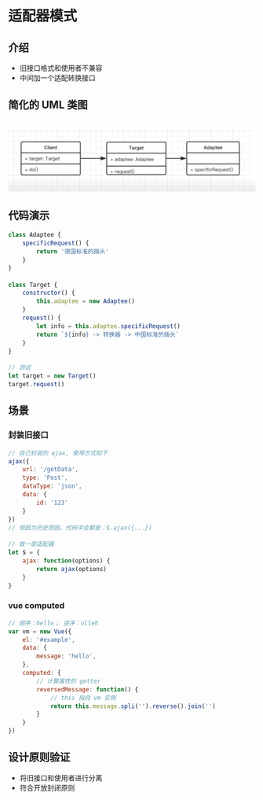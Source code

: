 # 适配器模式

## 介绍
- 旧接口格式和使用者不兼容
- 中间加一个适配转换接口

## 简化的 UML 类图
![适配器模式](./assets/adaptee.png)

## 代码演示
```javascript
class Adaptee {
    specificRequest() {
        return '德国标准的插头'
    }
}

class Target {
    constructor() {
        this.adaptee = new Adaptee()
    }
    request() {
        let info = this.adaptee.specificRequest()
        return `${info} -> 转换器 -> 中国标准的插头`
    }
}

// 测试
let target = new Target()
target.request()
```

## 场景

### 封装旧接口
```javascript
// 自己封装的 ajax, 使用方式如下
ajax({
    url: '/getData',
    type: 'Post',
    dataType: 'json',
    data: {
        id: '123'
    }
})
// 但因为历史原因，代码中全都是：$.ajax({...})

// 做一层适配器
let $ = {
    ajax: function(options) {
        return ajax(options)
    }
}
```

### vue computed
```javascript
// 顺序：hello； 逆序：olleh
var vm = new Vue({
    el: '#example',
    data: {
        message: 'hello',
    },
    computed: {
        // 计算属性的 getter
        reversedMessage: function() {
            // this 指向 vm 实例
            return this.message.spli('').reverse().join('')
        }
    }
})
```

## 设计原则验证
- 将旧接口和使用者进行分离
- 符合开放封闭原则
